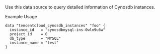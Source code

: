 Use this data source to query detailed information of Cynosdb instances.

Example Usage

```hcl
data "tencentcloud_cynosdb_instances" "foo" {
  instance_id   = "cynosdbmysql-ins-0wln9u6w"
  project_id    = 0
  db_type       = "MYSQL"
  instance_name = "test"
}
```